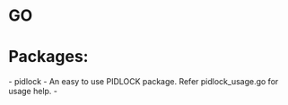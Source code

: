 # GO

<H1>Packages:</h1>
- pidlock - An easy to use PIDLOCK package. Refer pidlock_usage.go for usage help.
- 

